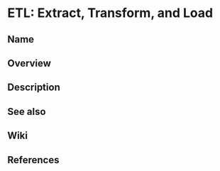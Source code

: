 # ETL: Extract, Transform, and Load

## Name

## Overview

## Description

## See also

## Wiki

## References
